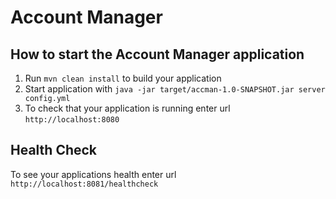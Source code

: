# Account Manager 

How to start the Account Manager  application
---

1. Run `mvn clean install` to build your application
1. Start application with `java -jar target/accman-1.0-SNAPSHOT.jar server config.yml`
1. To check that your application is running enter url `http://localhost:8080`

Health Check
---

To see your applications health enter url `http://localhost:8081/healthcheck`
